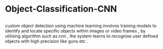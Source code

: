 # Object-Classification-CNN

## 
 	 
 
custom object detection using machine learning involves training models to identify and locate specific objects within images or video frames , by utilising algorithm such as cnn , the system learns to recognise user defined objects with high precision like guns etc . 
